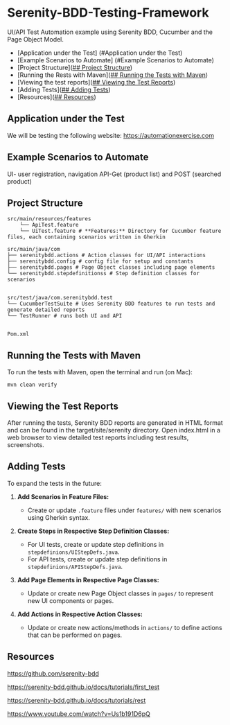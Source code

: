# Serenity-BDD-Testing-Framework

UI/API Test Automation example using Serenity BDD, Cucumber and the Page Object Model.



* [Application under the Test] (#Application under the Test)
* [Example Scenarios to Automate] (#Example Scenarios to Automate)
* [Project Structure]([## Project Structure]())
* [Running the Rests with Maven]([## Running the Tests with Maven]())
* [Viewing the test reports]([## Viewing the Test Reports]())
* [Adding Tests]([## Adding Tests]())
* [Resources]([## Resources]())


<!--te-->

## Application under the Test

We will be testing the following website: https://automationexercise.com

## Example Scenarios to Automate

UI- user registration, navigation
API-Get (product list) and POST (searched product)

## Project Structure
```
src/main/resources/features 
    └── ApiTest.feature 
    └── UiTest.feature # **Features:** Directory for Cucumber feature files, each containing scenarios written in Gherkin
```

```
src/main/java/com
├── serenitybdd.actions # Action classes for UI/API interactions
├── serenitybdd.config # config file for setup and constants
├── serenitybdd.pages # Page Object classes including page elements
└── serenitybdd.stepdefinitionss # Step definition classes for scenarios
```
```

src/test/java/com.serenitybdd.test
└── CucumberTestSuite # Uses Serenity BDD features to run tests and generate detailed reports
└── TestRunner # runs both UI and API
```
```

Pom.xml
```

## Running the Tests with Maven

To run the tests with Maven, open the terminal and run (on Mac):

```
mvn clean verify

```

## Viewing the Test Reports

After running the tests, Serenity BDD reports are generated in HTML format and can be found in the target/site/serenity directory. Open index.html in a web browser to view detailed test reports including test results, screenshots.

## Adding Tests

To expand the tests in the future:


1. **Add Scenarios in Feature Files:**
   - Create or update `.feature` files under `features/` with new scenarios using Gherkin syntax.

2. **Create Steps in Respective Step Definition Classes:**
   - For UI tests, create or update step definitions in `stepdefinions/UIStepDefs.java`.
   - For API tests, create or update step definitions in `stepdefinions/APIStepDefs.java`.

3. **Add Page Elements in Respective Page Classes:**
   - Update or create new Page Object classes in `pages/` to represent new UI components or pages.

4. **Add Actions in Respective Action Classes:**
   - Update or create new actions/methods in `actions/` to define actions that can be performed on pages.

## Resources
https://github.com/serenity-bdd

https://serenity-bdd.github.io/docs/tutorials/first_test

https://serenity-bdd.github.io/docs/tutorials/rest

https://www.youtube.com/watch?v=Us1b191D6pQ

